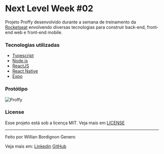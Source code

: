 # Next Level Week #02

Projeto Proffy desenvolvido durante a semana de treinamento da [Rocketseat](https://rocketseat.com.br) envolvendo diversas tecnologias para construir back-end, front-end web e front-end mobile.

### Tecnologias utilizadas
- [Typescript](https://www.typescriptlang.org)
- [Node.js](https://nodejs.org/en/)
- [ReactJS](https://reactjs.org)
- [React Native](https://reactnative.dev)
- [Expo](https://expo.io)

### Protótipo

![Proffy](https://github.com/HigorSnt/proffy/raw/master/.github/design.png)

### License

Esse projeto está sob a licença MIT. Veja mais em [LICENSE](https://github.com/WillianGenero/NextLevelWeek02/LINCENSE.md)

---

Feito por Willian Bordignon Genero

Veja mais em: [Linkedin](https://www.linkedin.com/in/williangenero/) [GitHub](https://github.com/WillianGenero)
